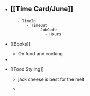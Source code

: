 - [[Time Card/June]]
	 - 
		 - TimeIn
			 - TimeOut
				 - JobCode
					 - Hours

- [[Books]] 
	 - On food and cooking 

- 

- [[Food Styling]]
	 - jack cheese is best for the melt

	 - 
